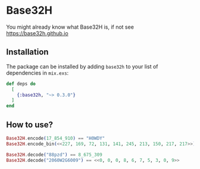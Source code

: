 # Base32H

You might already know what Base32H is, if not see https://base32h.github.io

## Installation

The package can be installed by adding `base32h` to your list of dependencies in `mix.exs`:

```elixir
def deps do
  [
    {:base32h, "~> 0.3.0"}
  ]
end
```

## How to use?

```elixir
Base32H.encode(17_854_910) == "H0WDY"
Base32H.encode_bin(<<227, 169, 72, 131, 141, 245, 213, 150, 217, 217>>) == "WELLH0WDYPARDNER"

Base32H.decode("88pzd") == 8_675_309
Base32H.decode("2060W2G6009") == <<0, 0, 0, 8, 6, 7, 5, 3, 0, 9>>
```
